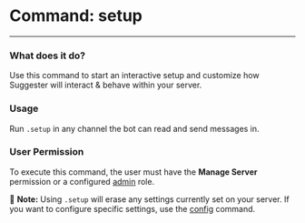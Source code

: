 # Command: setup
---
### What does it do?
Use this command to start an interactive setup and customize how Suggester will interact & behave within your server. 

### Usage
Run `.setup` in any channel the bot can read and send messages in.

### User Permission
To execute this command, the user must have the **Manage Server** permission or a configured [admin](/config/adminroles.md) role.


📝 **Note:** Using `.setup` will erase any settings currently set on your server. If you want to configure specific settings, use the [config](/config/configuration.md) command.


